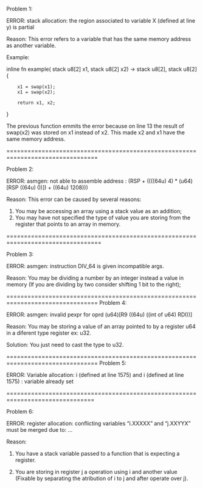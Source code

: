 Problem 1:

ERROR: stack allocation: the region associated to variable X (defined at line y) is partial

Reason: This error refers to a variable that has the same memory address as another variable.

Example:

inline
fn example( stack u8[2] x1, stack u8[2] x2) -> stack u8[2], stack u8[2] {

		x1 = swap(x1);
		x1 = swap(x2);

		return x1, x2;
}

The previous function emmits the error because on line 13 the result of swap(x2) was stored on x1 instead of x2. This made x2 and x1 have the same memory address.


================================================================================


Problem 2:

ERROR: asmgen: not able to assemble address : (RSP +
                                       ((((64u) 4) * (u64)[RSP ((64u) 0)]) +
                                       ((64u) 1208)))


Reason: This error can be caused by several reasons: 

1) You may be accessing an array using a stack value as an addition; 
2) You may have not specified the type of value you are storing from the register that points to an array in memory.





=================================================================================

Problem 3:

ERROR: asmgen: instruction DIV_64 is given incompatible args.

Reason: You may be dividing a number by an integer instead a value in memory (If you are dividing by two consider shifting 1 bit to the right);



================================================================================
Problem 4:

ERROR: asmgen: invalid pexpr for oprd (u64)[R9 ((64u) ((int of u64) RDI))]


Reason: You may be storing a value of an array pointed to by a register u64 in a diferent type register ex: u32.


Solution: You just need to cast the type to u32.
 


================================================================================
Problem 5:

ERROR: Variable allocation: i (defined at line 1575) and i (defined at line 1575) : variable already set



===============================================================================

Problem 6:

ERROR: register allocation: conflicting variables “i.XXXXX” and “j.XXYYX” must be merged due to: ...

Reason: 

1) You have a stack variable passed to a function that is expecting a register.

2) You are storing in register j a operation using i and another value (Fixable by separating the atribution of i to j and after operate over j). 





